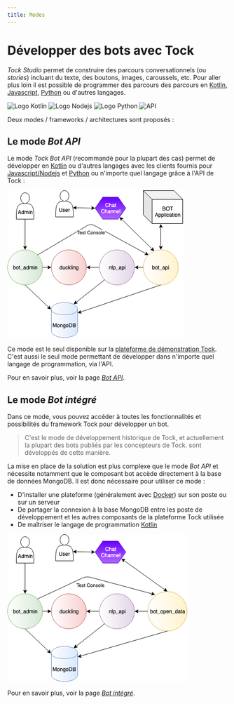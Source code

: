 ```yaml
---
title: Modes
---
```


# Développer des bots avec Tock

_Tock Studio_ permet de construire des parcours conversationnels (ou _stories_) incluant du texte, des boutons, images, 
caroussels, etc. Pour aller plus loin il est possible de programmer des parcours des parcours 
en [Kotlin](https://kotlinlang.org/), [Javascript](https://nodejs.org/), [Python](https://www.python.org/) 
ou d'autres langages.

<img alt="Logo Kotlin" title="Kotlin"
      src="https://upload.wikimedia.org/wikipedia/commons/thumb/7/74/Kotlin-logo.svg/1024px-Kotlin-logo.svg.png" 
      style="width: 50px;">
<img alt="Logo Nodejs" title="Nodejs"
      src="https://www.boostit.net/wp-content/uploads/2016/08/node-js-icon.png" 
      style="width: 50px;">
<img alt="Logo Python" title="Python"
      src="https://www.libraries.rutgers.edu/sites/default/files/styles/resize_to_300px_width/public/events/2020/01/python_3_2.png" 
      style="width: 50px;">
<img alt="API" title="Bot API"
      src="https://zappysys.com/blog/wp-content/uploads/2018/06/REST-API-icon.jpg" 
      style="width: 50px;">

Deux modes / frameworks / architectures sont proposés :

## Le mode _Bot API_

Le mode _Tock Bot API_ (recommandé pour la plupart des cas) permet de développer en [Kotlin](https://kotlinlang.org/) 
ou d'autres langages avec les clients fournis pour [Javascript/Nodejs](https://nodejs.org/) et 
[Python](https://www.python.org/) ou n'importe quel langage grâce à l'API de Tock :

![BOT API](../../assets/img/bot_api.png "BOT API")

Ce mode est le seul disponible sur la [plateforme de démonstration Tock](https://demo.tock.ai/). 
C'est aussi le seul mode permettant de développer dans n'importe quel langage de programmation, via l'API.

Pour en savoir plus, voir la page [_Bot API_](bot-api.md).

## Le mode _Bot intégré_

Dans ce mode, vous pouvez accéder à toutes les fonctionnalités et possibilités du framework Tock pour développer un bot. 

> C'est le mode de développement historique de Tock, et actuellement la plupart des bots publiés par les concepteurs de Tock.
sont développés de cette manière. 
 
La mise en place de la solution est plus complexe que le mode _Bot API_ et nécessite notamment que le composant bot 
accède directement à la base de données MongoDB. Il est donc nécessaire pour utiliser ce mode :

- D'installer une plateforme (généralement avec [Docker](https://www.docker.com/)) sur son poste ou sur un serveur
- De partager la connexion à la base MongoDB entre les poste de développement et les autres composants 
de la plateforme Tock utilisée
- De maîtriser le langage de programmation [Kotlin](https://kotlinlang.org/)

![Bot TOCK](../../assets/img/bot_open_data.png "Bot Tock")

Pour en savoir plus, voir la page [_Bot intégré_](bot-integre.md).
